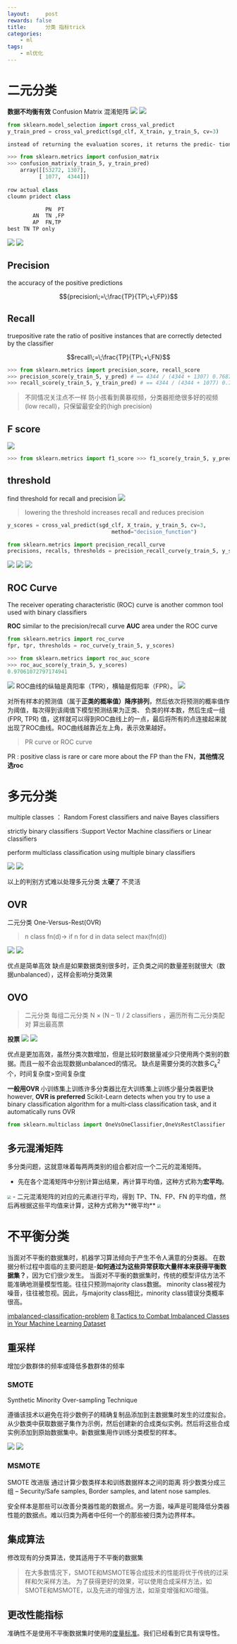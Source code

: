```yaml
---
layout:     post
rewards: false
title:      分类 指标trick
categories:
    - ml
tags:
    - ml优化
---
```

# 二元分类
**数据不均衡有效**
Confusion Matrix 混淆矩阵
![](https://ws4.sinaimg.cn/large/006tNbRwgy1fvlwqmr86tj31kw0dx77y.jpg)
![](https://ws3.sinaimg.cn/large/006tNbRwgy1fvlwfo7nbqj315o06wgmp.jpg)

```python
from sklearn.model_selection import cross_val_predict
y_train_pred = cross_val_predict(sgd_clf, X_train, y_train_5, cv=3)

instead of returning the evaluation scores, it returns the predic‐ tions made on each test fold

>>> from sklearn.metrics import confusion_matrix
>>> confusion_matrix(y_train_5, y_train_pred)
    array([[53272, 1307],
          [ 1077,  4344]])
          
row actual class
cloumn pridect class

            PN  PT
        AN  TN ,FP
        AP  FN,TP
best TN TP only
```

![](https://ws3.sinaimg.cn/large/006tNbRwgy1fvlwu96c1uj31kw0u8wgc.jpg)
![](https://ws2.sinaimg.cn/large/006tNbRwgy1fvly0vrq5bj311a0rymz3.jpg)

## Precision
the accuracy of the positive predictions

$${precision\;=\;\frac{TP}{TP\;+\;FP}}$$

## Recall
truepositive rate
the ratio of positive instances that are correctly detected by the classifier

$$recall\;=\;\frac{TP}{TP\;+\;FN}$$

```python
>>> from sklearn.metrics import precision_score, recall_score
>>> precision_score(y_train_5, y_pred) # == 4344 / (4344 + 1307) 0.76871350203503808
>>> recall_score(y_train_5, y_train_pred) # == 4344 / (4344 + 1077) 0.79136690647482011
```

>不同情况关注点不一样
防小孩看到黄暴视频，分类器拒绝很多好的视频(low recall)，只保留最安全的(high precision)

## F score
![](https://ws2.sinaimg.cn/large/006tNbRwly1fvlx6iy1ccj313e08oweu.jpg)

```python
>>> from sklearn.metrics import f1_score >>> f1_score(y_train_5, y_pred) 0.78468208092485547
```

## threshold
find threshold for recall and precision
![](https://ws1.sinaimg.cn/large/006tNbRwgy1fvlxmyhmdtj31kw0lrabo.jpg)

>lowering the threshold increases recall and reduces precision

```python
y_scores = cross_val_predict(sgd_clf, X_train, y_train_5, cv=3,
                                 method="decision_function")
```

```python
from sklearn.metrics import precision_recall_curve
precisions, recalls, thresholds = precision_recall_curve(y_train_5, y_scores)
```

![](https://ws2.sinaimg.cn/large/006tNbRwgy1fvlxkyt105j31kw18e78n.jpg)
![](https://ws1.sinaimg.cn/large/006tNbRwgy1fvlxlfm8foj31d20feq5p.jpg)
![](https://ws3.sinaimg.cn/large/006tNbRwgy1fvlxlme5r7j31kw0wswfl.jpg)

## ROC Curve
The receiver operating characteristic (ROC) curve is another common tool used with binary classifiers

**ROC** similar to the precision/recall curve
**AUC** area under the ROC curve

```python
from sklearn.metrics import roc_curve
fpr, tpr, thresholds = roc_curve(y_train_5, y_scores)
```

```python
>>> from sklearn.metrics import roc_auc_score 
>>> roc_auc_score(y_train_5, y_scores)
0.97061072797174941
```
![](https://ws4.sinaimg.cn/large/006tNbRwgy1fvlxsdq9y9j318c11kwg8.jpg)
ROC曲线的纵轴是真阳率（TPR），横轴是假阳率（FPR）。
![](https://ws1.sinaimg.cn/large/006tNbRwgy1fw6v7jozcsj311k0c0t91.jpg)

对所有样本的预测值（属于**正类的概率值）降序排列**，然后依次将预测的概率值作为阈值，每次得到该阈值下模型预测结果为正类、
负类的样本数，然后生成一组 (FPR, TPR) 值，这样就可以得到ROC曲线上的一点，最后将所有的点连接起来就出现了ROC曲线。ROC曲线越靠近左上角，表示效果越好。

>PR curve or ROC curve

PR : positive class is rare or care more about the FP than the FN，**其他情况选roc**

# 多元分类
multiple classes ： Random Forest classifiers and naive Bayes classifiers

strictly binary classifiers :Support Vector Machine classifiers or Linear classifiers

perform multiclass classification using multiple binary classifiers

<span class='gp-2'>
    <img src='https://ws1.sinaimg.cn/large/006tNbRwgy1fvemmhtfnfj31ba0sudjc.jpg' />
    <img src='https://ws1.sinaimg.cn/large/006tNbRwgy1fvemicb1k3j31ga120dok.jpg' />
</span>

以上的判别方式难以处理多元分类 太**硬**了 不灵活

## OVR
二元分类 One-Versus-Rest(OVR)

>n class fn(d)-> if n for d in data select max(fn(d))

<span class='gp-2'>
    <img src='https://ws3.sinaimg.cn/large/006tNbRwgy1fvemrqkqeuj31ea11u42i.jpg' />
    <img src='https://ws4.sinaimg.cn/large/006tNbRwgy1fvemtedghvj31hs162wle.jpg' />
</span>

优点是简单高效
缺点是如果数据类别很多时，正负类之间的数量差别就很大（数据unbalanced），这样会影响分类效果

## OVO
> 二元分类 每组二元分类 N × (N – 1) / 2 classifiers ，遍历所有二元分类配对 算出最高票

**投票**
<span class='gp-2'>
    <img src='https://ws3.sinaimg.cn/large/006tNbRwgy1fvenhm2786j31fs0vcq6a.jpg' />
    <img src='https://ws1.sinaimg.cn/large/006tNbRwgy1fvenjvvzjyj31kw11z44p.jpg' />
</span>

优点是更加高效，虽然分类次数增加，但是比较时数据量减少只使用两个类别的数据。而且一般不会出现数据unbalanced的情况。
缺点是需要分类的次数多$C_k^2$个，时间复杂度>空间复杂度

**一般用OVR**
小训练集上训练许多分类器比在大训练集上训练少量分类器更快 however, **OVR is preferred**
Scikit-Learn detects when you try to use a binary classification algorithm for a multi‐class classification task, and it automatically runs OVR 

```python
from sklearn.multiclass import OneVsOneClassifier,OneVsRestClassifier
```

## 多元混淆矩阵
多分类问题，这就意味着每两两类别的组合都对应一个二元的混淆矩阵。
- 先在各个混淆矩阵中分别计算出结果，再计算平均值，这种方式称为**宏平均**。
<img src="https://ws2.sinaimg.cn/large/006tNbRwgy1fw6q6ouwbgj30lm0g8mxt.jpg" style="zoom:50%"/>
- 二元混淆矩阵的对应的元素进行平均，得到 TP、TN、FP、FN 的平均值，然后再根据这些平均值来计算，这种方式称为**微平均**
<img src="https://ws2.sinaimg.cn/large/006tNbRwgy1fw6q7160dzj30lq0esaam.jpg" style="zoom:50%"/>

# 不平衡分类
当面对不平衡的数据集时，机器学习算法倾向于产生不令人满意的分类器。
在数据分析过程中面临的主要问题是-**如何通过为这些异常获取大量样本来获得平衡数据集？**，因为它们很少发生。
当面对不平衡的数据集时，传统的模型评估方法不能准确地测量模型性能。往往只预测majority class数据。
minority class被视为噪音，往往被忽视。因此，与majority class相比，minority class错误分类概率很高。

[imbalanced-classification-problem](https://www.analyticsvidhya.com/blog/2017/03/imbalanced-classification-problem/)
[8 Tactics to Combat Imbalanced Classes in Your Machine Learning Dataset](https://machinelearningmastery.com/tactics-to-combat-imbalanced-classes-in-your-machine-learning-dataset/)

## 重采样
增加少数群体的频率或降低多数群体的频率

### SMOTE
Synthetic Minority Over-sampling Technique

遵循该技术以避免在将少数例子的精确复制品添加到主数据集时发生的过度拟合。从少数类中获取数据子集作为示例，然后创建新的合成类似实例。然后将这些合成实例添加到原始数据集中。新数据集用作训练分类模型的样本。

<span class='gp-2'>
    <img src='https://ws4.sinaimg.cn/large/006tNbRwgy1fw7l7hmavaj30j00fcjrr.jpg' />
    <img src='https://ws1.sinaimg.cn/large/006tNbRwgy1fw7l7zbze3j30mq0a80tb.jpg' />
</span>

### MSMOTE
SMOTE 改进版
通过计算少数类样本和训练数据样本之间的距离 将少数类分成三组 – Security/Safe samples, Border samples, and latent nose samples.

安全样本是那些可以改善分类器性能的数据点。另一方面，噪声是可能降低分类器性能的数据点。难以归类为两者中任何一个的那些被归类为边界样本。

## 集成算法
修改现有的分类算法，使其适用于不平衡的数据集


>在大多数情况下，SMOTE和MSMOTE等合成技术的性能将优于传统的过采样和欠采样方法。
为了获得更好的效果，可以使用合成采样方法，如SMOTE和MSMOTE，以及先进的增强方法，如渐变增强和XG增强。

## 更改性能指标
准确性不是使用不平衡数据集时使用的[度量标准](#二元分类)。我们已经看到它具有误导性。
